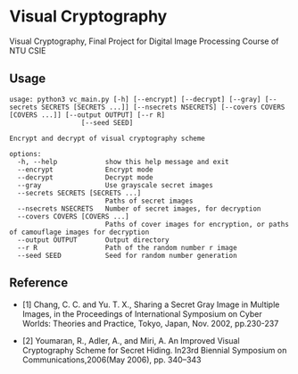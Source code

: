 # Visual Cryptography

Visual Cryptography, Final Project for Digital Image Processing Course of NTU CSIE

## Usage

```
usage: python3 vc_main.py [-h] [--encrypt] [--decrypt] [--gray] [--secrets SECRETS [SECRETS ...]] [--nsecrets NSECRETS] [--covers COVERS [COVERS ...]] [--output OUTPUT] [--r R]
                  [--seed SEED]

Encrypt and decrypt of visual cryptography scheme

options:
  -h, --help            show this help message and exit
  --encrypt             Encrypt mode
  --decrypt             Decrypt mode
  --gray                Use grayscale secret images
  --secrets SECRETS [SECRETS ...]
                        Paths of secret images
  --nsecrets NSECRETS   Number of secret images, for decryption
  --covers COVERS [COVERS ...]
                        Paths of cover images for encryption, or paths of camouflage images for decryption
  --output OUTPUT       Output directory
  --r R                 Path of the random number r image
  --seed SEED           Seed for random number generation
```

## Reference

- [1] Chang, C. C. and Yu. T. X., Sharing a Secret Gray Image in Multiple Images, in the Proceedings of International Symposium on Cyber Worlds: Theories and Practice, Tokyo, Japan, Nov. 2002, pp.230-237

- [2] Youmaran, R., Adler, A., and Miri, A. An Improved Visual Cryptography Scheme for Secret Hiding. In23rd Biennial Symposium on Communications,2006(May 2006), pp. 340–343